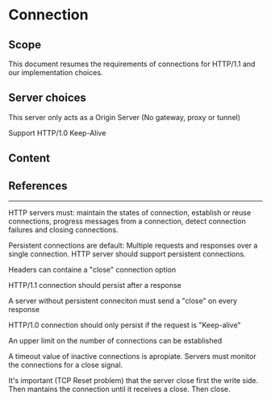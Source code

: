 # Connection

## Scope
This document resumes the requirements of connections for HTTP/1.1 and our implementation choices.

## Server choices

This server only acts as a Origin Server (No gateway, proxy or tunnel)

Support HTTP/1.0 Keep-Alive

## Content

## References
------------------

HTTP servers must: maintain the states of connection, establish or reuse connections, progress messages from a connection, detect connection failures and closing connections.

Persistent connections are default: Multiple requests and responses over a single connection. HTTP server should support persistent connections.

Headers can containe a "close" connection option

HTTP/1.1 connection should persist after a response

A server without persistent conneciton must send a "close" on every response

HTTP/1.0 connection should only persist if the request is "Keep-alive"

An upper limit on the number of connections can be established

A timeout value of inactive connections is apropiate. Servers must monitor the connections for a close signal.

It's important (TCP Reset problem) that the server close first the write side. Then mantains the connection until it receives a close. Then close.